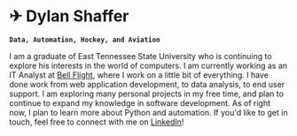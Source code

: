 # ✈ Dylan Shaffer

**`Data, Automation, Hockey, and Aviation`**

I am a graduate of East Tennessee State University who is continuing to explore his interests in the world of computers. I am currently working as an IT Analyst at [Bell Flight](https://www.bellflight.com/), where I work on a little bit of everything. I have done work from web application development, to data analysis, to end user support. I am exploring many personal projects in my free time, and plan to continue to expand my knowledge in software development. As of right now, I plan to learn more about Python and automation. If you'd like to get in touch, feel free to connect with me on [LinkedIn](https://www.linkedin.com/in/dylan-shaffer-5b5b5b1a3/)!
